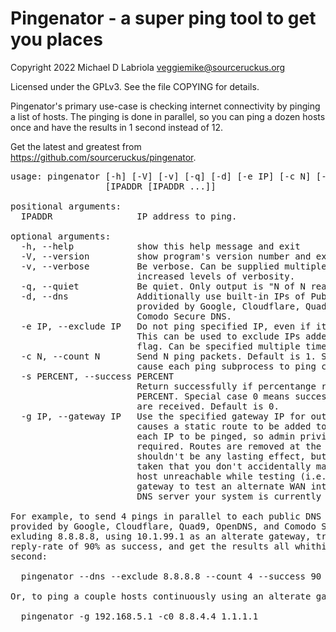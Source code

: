 Pingenator - a super ping tool to get you places
================================================

Copyright 2022 Michael D Labriola <veggiemike@sourceruckus.org>

Licensed under the GPLv3. See the file COPYING for details. 

Pingenator's primary use-case is checking internet connectivity by
pinging a list of hosts.  The pinging is done in parallel, so you can
ping a dozen hosts once and have the results in 1 second instead of
12.

Get the latest and greatest from https://github.com/sourceruckus/pingenator.

<pre>
usage: pingenator [-h] [-V] [-v] [-q] [-d] [-e IP] [-c N] [-s PERCENT] [-g IP]
                  [IPADDR [IPADDR ...]]

positional arguments:
  IPADDR                IP address to ping.

optional arguments:
  -h, --help            show this help message and exit
  -V, --version         show program's version number and exit
  -v, --verbose         Be verbose. Can be supplied multiple times for
                        increased levels of verbosity.
  -q, --quiet           Be quiet. Only output is "N of N reached".
  -d, --dns             Additionally use built-in IPs of Public DNS servers
                        provided by Google, Cloudflare, Quad9, OpenDNS, and
                        Comodo Secure DNS.
  -e IP, --exclude IP   Do not ping specified IP, even if it's been specified.
                        This can be used to exclude IPs added via the --dns
                        flag. Can be specified multiple times.
  -c N, --count N       Send N ping packets. Default is 1. Specifying 0 will
                        cause each ping subprocess to ping continiously.
  -s PERCENT, --success PERCENT
                        Return successfully if percentange reached is at least
                        PERCENT. Special case 0 means success if any responses
                        are received. Default is 0.
  -g IP, --gateway IP   Use the specified gateway IP for outgoing pings. This
                        causes a static route to be added to the system for
                        each IP to be pinged, so admin privileges are
                        required. Routes are removed at the end, so there
                        shouldn't be any lasting effect, but care should be
                        taken that you don't accidentally make an important
                        host unreachable while testing (i.e., don't use a
                        gateway to test an alternate WAN interface pinging the
                        DNS server your system is currently using).

For example, to send 4 pings in parallel to each public DNS server
provided by Google, Cloudflare, Quad9, OpenDNS, and Comodo Secure DNS,
exluding 8.8.8.8, using 10.1.99.1 as an alterate gateway, treating a
reply-rate of 90% as success, and get the results all whithin about 1
second:

  pingenator --dns --exclude 8.8.8.8 --count 4 --success 90 --gateway 10.1.99.1

Or, to ping a couple hosts continuously using an alterate gateway:

  pingenator -g 192.168.5.1 -c0 8.8.4.4 1.1.1.1
</pre>
